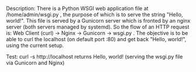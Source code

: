 Description: There is a Python WSGI web application file at /home/admin/wsgi.py , the purpose of which is to serve the string "Hello, world!". This file is served by a Gunicorn server which is fronted by an nginx server (both servers managed by systemd). So the flow of an HTTP request is: Web Client (curl) -> Nginx -> Gunicorn -> wsgi.py . The objective is to be able to curl the localhost (on default port :80) and get back "Hello, world!", using the current setup.

Test: curl -s http://localhost returns Hello, world! (serving the wsgi.py file via Gunicorn and Nginx)
